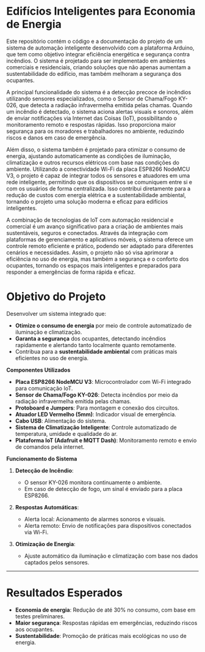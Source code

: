 # Edifícios Inteligentes para Economia de Energia

Este repositório contém o código e a documentação do projeto de um sistema de automação inteligente desenvolvido com a plataforma Arduino, que tem como objetivo integrar eficiência energética e segurança contra incêndios. O sistema é projetado para ser implementado em ambientes comerciais e residenciais, criando soluções que não apenas aumentam a sustentabilidade do edifício, mas também melhoram a segurança dos ocupantes.

A principal funcionalidade do sistema é a detecção precoce de incêndios utilizando sensores especializados, como o Sensor de Chama/Fogo KY-026, que detecta a radiação infravermelha emitida pelas chamas. Quando um incêndio é detectado, o sistema aciona alertas visuais e sonoros, além de enviar notificações via Internet das Coisas (IoT), possibilitando o monitoramento remoto e respostas rápidas. Isso proporciona maior segurança para os moradores e trabalhadores no ambiente, reduzindo riscos e danos em caso de emergência.

Além disso, o sistema também é projetado para otimizar o consumo de energia, ajustando automaticamente as condições de iluminação, climatização e outros recursos elétricos com base nas condições do ambiente. Utilizando a conectividade Wi-Fi da placa ESP8266 NodeMCU V3, o projeto é capaz de integrar todos os sensores e atuadores em uma rede inteligente, permitindo que os dispositivos se comuniquem entre si e com os usuários de forma centralizada. Isso contribui diretamente para a redução de custos com energia elétrica e a sustentabilidade ambiental, tornando o projeto uma solução moderna e eficaz para edifícios inteligentes.

A combinação de tecnologias de IoT com automação residencial e comercial é um avanço significativo para a criação de ambientes mais sustentáveis, seguros e conectados. Através da integração com plataformas de gerenciamento e aplicativos móveis, o sistema oferece um controle remoto eficiente e prático, podendo ser adaptado para diferentes cenários e necessidades. Assim, o projeto não só visa aprimorar a eficiência no uso de energia, mas também a segurança e o conforto dos ocupantes, tornando os espaços mais inteligentes e preparados para responder a emergências de forma rápida e eficaz.

# **Objetivo do Projeto**

Desenvolver um sistema integrado que:
- **Otimize o consumo de energia** por meio de controle automatizado de iluminação e climatização.
- **Garanta a segurança** dos ocupantes, detectando incêndios rapidamente e alertando tanto localmente quanto remotamente.
- Contribua para a **sustentabilidade ambiental** com práticas mais eficientes no uso de energia.


**Componentes Utilizados**

- **Placa ESP8266 NodeMCU V3**: Microcontrolador com Wi-Fi integrado para comunicação IoT.
- **Sensor de Chama/Fogo KY-026**: Detecta incêndios por meio da radiação infravermelha emitida pelas chamas.
- **Protoboard e Jumpers**: Para montagem e conexão dos circuitos.
- **Atuador LED Vermelho (5mm)**: Indicador visual de emergência.
- **Cabo USB**: Alimentação do sistema.
- **Sistema de Climatização Inteligente**: Controle automatizado de temperatura, umidade e qualidade do ar.
- **Plataforma IoT (Adafruit e MQTT Dash)**: Monitoramento remoto e envio de comandos pela internet.

**Funcionamento do Sistema**

1. **Detecção de Incêndio**:
   - O sensor KY-026 monitora continuamente o ambiente.
   - Em caso de detecção de fogo, um sinal é enviado para a placa ESP8266.

2. **Respostas Automáticas**:
   - Alerta local: Acionamento de alarmes sonoros e visuais.
   - Alerta remoto: Envio de notificações para dispositivos conectados via Wi-Fi.

3. **Otimização de Energia**:
   - Ajuste automático da iluminação e climatização com base nos dados captados pelos sensores.

---

# **Resultados Esperados**

- **Economia de energia**: Redução de até 30% no consumo, com base em testes preliminares.
- **Maior segurança**: Respostas rápidas em emergências, reduzindo riscos aos ocupantes.
- **Sustentabilidade**: Promoção de práticas mais ecológicas no uso de energia.


